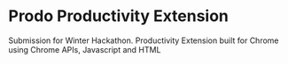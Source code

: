 # Prodo Productivity Extension
 Submission for Winter Hackathon. Productivity Extension built for Chrome using Chrome APIs, Javascript and HTML
